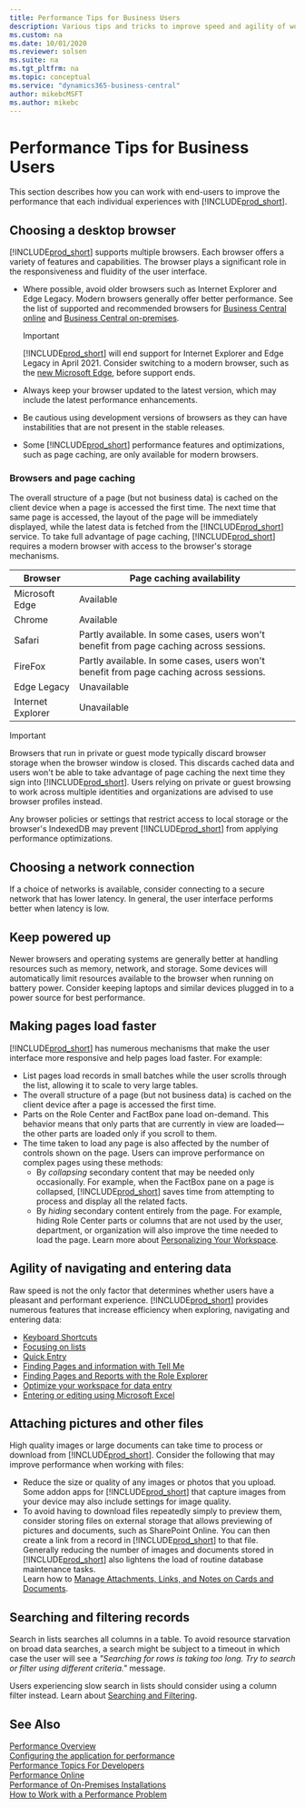 ```yaml
---
title: Performance Tips for Business Users
description: Various tips and tricks to improve speed and agility of working with Business Central.
ms.custom: na
ms.date: 10/01/2020
ms.reviewer: solsen
ms.suite: na
ms.tgt_pltfrm: na
ms.topic: conceptual
ms.service: "dynamics365-business-central"
author: mikebcMSFT
ms.author: mikebc
---
```


# Performance Tips for Business Users

This section describes how you can work with end-users to improve the performance that each individual experiences with [!INCLUDE[prod_short](../developer/includes/prod_short.md)].

## Choosing a desktop browser

[!INCLUDE[prod_short](../developer/includes/prod_short.md)] supports multiple browsers. Each browser offers a variety of features and capabilities. The browser plays a significant role in the responsiveness and fluidity of the user interface.

- Where possible, avoid older browsers such as Internet Explorer and Edge Legacy. Modern browsers generally offer better performance. See the list of supported and recommended browsers for [Business Central online](https://go.microsoft.com/fwlink/?linkid=2110804) and [Business Central on-premises](https://go.microsoft.com/fwlink/?linkid=2110719). 

  <!-- If other legacy applications require you to remain on Internet Explorer, consider using [Edge in Internet Explorer mode](https://www.microsoft.com/edge/business). For more information, see [Microsoft Edge documentation](/deployedge/edge-ie-mode).-->
  > [!IMPORTANT] 
  > [!INCLUDE[prod_short](../developer/includes/prod_short.md)] will end support for Internet Explorer and Edge Legacy in April 2021. Consider switching to a modern browser, such as the [new Microsoft Edge](https://www.microsoft.com/edge/), before support ends.

- Always keep your browser updated to the latest version, which may include the latest performance enhancements. 
- Be cautious using development versions of browsers as they can have instabilities that are not present in the stable releases.
- Some [!INCLUDE[prod_short](../developer/includes/prod_short.md)] performance features and optimizations, such as page caching, are only available for modern browsers.

### Browsers and page caching

The overall structure of a page (but not business data) is cached on the client device when a page is accessed the first time. The next time that same page is accessed, the layout of the page will be immediately displayed, while the latest data is fetched from the [!INCLUDE[prod_short](../developer/includes/prod_short.md)] service. To take full advantage of page caching, [!INCLUDE[prod_short](../developer/includes/prod_short.md)] requires a modern browser with access to the browser's storage mechanisms.

|Browser|Page caching availability|
|--------|---------|
|Microsoft Edge|Available|
|Chrome|Available|
|Safari|Partly available. In some cases, users won't benefit from page caching across sessions. |
|FireFox|Partly available. In some cases, users won't benefit from page caching across sessions. |
|Edge Legacy|Unavailable|
|Internet Explorer|Unavailable|

> [!IMPORTANT]  
> Browsers that run in private or guest mode typically discard browser storage when the browser window is closed. This discards cached data and users won't be able to take advantage of page caching the next time they sign into [!INCLUDE[prod_short](../developer/includes/prod_short.md)]. Users relying on private or guest browsing to work across multiple identities and organizations are advised to use browser profiles instead.
>
> Any browser policies or settings that restrict access to local storage or the browser's IndexedDB may prevent [!INCLUDE[prod_short](../developer/includes/prod_short.md)] from applying performance optimizations.

## Choosing a network connection

If a choice of networks is available, consider connecting to a secure network that has lower latency. In general, the user interface performs better when latency is low.

## Keep powered up

Newer browsers and operating systems are generally better at handling resources such as memory, network, and storage. Some devices will automatically limit resources available to the browser when running on battery power. Consider keeping laptops and similar devices plugged in to a power source for best performance.


## Making pages load faster
[!INCLUDE[prod_short](../developer/includes/prod_short.md)] has numerous mechanisms that make the user interface more responsive and help pages load faster. For example:
- List pages load records in small batches while the user scrolls through the list, allowing it to scale to very large tables.
- The overall structure of a page (but not business data) is cached on the client device after a page is accessed the first time.
- Parts on the Role Center and FactBox pane load on-demand. This behavior means that only parts that are currently in view are loaded&mdash; the other parts are loaded only if you scroll to them.
- The time taken to load any page is also affected by the number of controls shown on the page. Users can improve performance on complex pages using these methods: 
  - By *collapsing* secondary content that may be needed only occasionally. For example, when the FactBox pane on a page is collapsed, [!INCLUDE[prod_short](../developer/includes/prod_short.md)] saves time from attempting to process and display all the related facts.
  - By *hiding* secondary content entirely from the page. For example, hiding Role Center parts or columns that are not used by the user, department, or organization will also improve the time needed to load the page. Learn more about [Personalizing Your Workspace](/dynamics365/business-central/ui-personalization-user).

## Agility of navigating and entering data

Raw speed is not the only factor that determines whether users have a pleasant and performant experience. [!INCLUDE[prod_short](../developer/includes/prod_short.md)] provides numerous features that increase efficiency when exploring, navigating and entering data:

- [Keyboard Shortcuts](/dynamics365/business-central/keyboard-shortcuts)  
- [Focusing on lists](/dynamics365/business-central/ui-enter-data#Focus)  
- [Quick Entry](/dynamics365/business-central/ui-enter-data#QuickEntry)  
- [Finding Pages and information with Tell Me](/dynamics365/business-central/ui-search)  
- [Finding Pages and Reports with the Role Explorer](/dynamics365/business-central/ui-role-explorer)  
- [Optimize your workspace for data entry](/dynamics365/business-central/ui-personalization-user)  
- [Entering or editing using Microsoft Excel](/dynamics365/business-central/across-work-with-excel)  

## Attaching pictures and other files

High quality images or large documents can take time to process or download from [!INCLUDE[prod_short](../developer/includes/prod_short.md)]. Consider the following that may improve performance when working with files:

- Reduce the size or quality of any images or photos that you upload. Some addon apps for [!INCLUDE[prod_short](../developer/includes/prod_short.md)] that capture images from your device may also include settings for image quality.
- To avoid having to download files repeatedly simply to preview them, consider storing files on external storage that allows previewing of pictures and documents, such as SharePoint Online. You can then create a link from a record in [!INCLUDE[prod_short](../developer/includes/prod_short.md)] to that file. Generally reducing the number of images and documents stored in [!INCLUDE[prod_short](../developer/includes/prod_short.md)] also lightens the load of routine database maintenance tasks.  
Learn how to [Manage Attachments, Links, and Notes on Cards and Documents](/dynamics365/business-central/ui-how-add-link-to-record).  

## Searching and filtering records

Search in lists searches all columns in a table. To avoid resource starvation on broad data searches, a search might be subject to a timeout in which case the user will see a *"Searching for rows is taking too long. Try to search or filter using different criteria."* message. 

Users experiencing slow search in lists should consider using a column filter instead. Learn about [Searching and Filtering](/dynamics365/business-central/ui-search-filter-faq).  

## See Also

[Performance Overview](performance-overview.md)  
[Configuring the application for performance](performance-application.md)  
[Performance Topics For Developers](performance-developer.md)  
[Performance Online](performance-online.md)  
[Performance of On-Premises Installations](performance-onprem.md)  
[How to Work with a Performance Problem](performance-work-perf-problem.md)  
